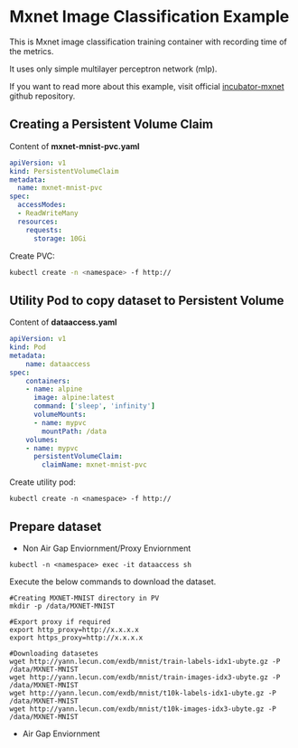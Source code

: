 # Mxnet Image Classification Example
This is Mxnet image classification training container with recording time of the metrics.

It uses only simple multilayer perceptron network (mlp).

If you want to read more about this example, visit official [incubator-mxnet](https://github.com/apache/incubator-mxnet/tree/v0.9.3/example/image-classification) github repository.


## Creating a Persistent Volume Claim

Content of **mxnet-mnist-pvc.yaml**
```yaml
apiVersion: v1
kind: PersistentVolumeClaim
metadata:
  name: mxnet-mnist-pvc
spec:
  accessModes:
  - ReadWriteMany
  resources:
    requests:
      storage: 10Gi
```
Create PVC:
```bash
kubectl create -n <namespace> -f http://
```

## Utility Pod to copy dataset to Persistent Volume

Content of **dataaccess.yaml**
```yaml
apiVersion: v1
kind: Pod
metadata:
    name: dataaccess
spec:
    containers:
    - name: alpine
      image: alpine:latest
      command: ['sleep', 'infinity']
      volumeMounts:
      - name: mypvc
        mountPath: /data
    volumes:
    - name: mypvc
      persistentVolumeClaim:
        claimName: mxnet-mnist-pvc
```
Create utility pod:
```
kubectl create -n <namespace> -f http://
```
## Prepare dataset
* Non Air Gap Enviornment/Proxy Enviornment
```
kubectl -n <namespace> exec -it dataaccess sh
```
Execute the below commands to download the dataset.
```
#Creating MXNET-MNIST directory in PV
mkdir -p /data/MXNET-MNIST
  
#Export proxy if required 
export http_proxy=http://x.x.x.x 
export https_proxy=http://x.x.x.x
  
#Downloading datasetes
wget http://yann.lecun.com/exdb/mnist/train-labels-idx1-ubyte.gz -P /data/MXNET-MNIST
wget http://yann.lecun.com/exdb/mnist/train-images-idx3-ubyte.gz -P /data/MXNET-MNIST
wget http://yann.lecun.com/exdb/mnist/t10k-labels-idx1-ubyte.gz -P /data/MXNET-MNIST
wget http://yann.lecun.com/exdb/mnist/t10k-images-idx3-ubyte.gz -P /data/MXNET-MNIST
```
* Air Gap Enviornment
